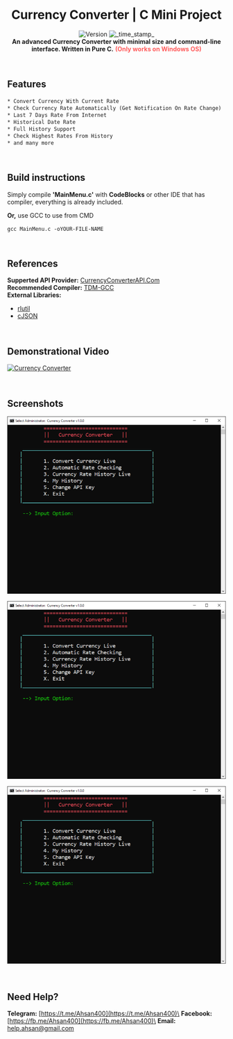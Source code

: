 <h1 align="center">Currency Converter | C Mini Project</h1>
<div align="center">
  <!-- Release Version -->
    <img src="https://img.shields.io/badge/Release-v1.0.0-red.svg?longCache=true&style=popout-square"
      alt="Version" />
  <!-- Last Updated -->
    <img src="https://img.shields.io/badge/Updated-Oct 12, 2020-green.svg?longCache=true&style=flat-square"
      alt="_time_stamp_" />
</div>

<div align="center">
  <strong>An advanced Currency Converter with minimal size and command-line interface. Written in Pure C.</strong>
  <strong><font color="#ff5c5c">(Only works on Windows OS)</font></strong>
</div>

&nbsp;
&nbsp;
## Features
	* Convert Currency With Current Rate 
	* Check Currency Rate Automatically (Get Notification On Rate Change)
	* Last 7 Days Rate From Internet
	* Historical Date Rate
	* Full History Support
	* Check Highest Rates From History
	* and many more
&nbsp;
&nbsp;
## Build instructions
Simply compile **'MainMenu.c'** with **CodeBlocks** or other IDE that has compiler, everything is already included.

**Or,** use GCC to use from CMD

    gcc MainMenu.c -oYOUR-FILE-NAME

&nbsp;
&nbsp;
## References
  **Supperted API Provider:** [CurrencyConverterAPI.Com](https://free.currencyconverterapi.com)\
  **Recommended Compiler:** [TDM-GCC](https://jmeubank.github.io/tdm-gcc/download/e)\
**External Libraries:**
  * [rlutil](https://github.com/tapio/rlutil)
  * [cJSON](https://sourceforge.net/projects/cjson)

&nbsp;
&nbsp;
## Demonstrational Video
[![Currency Converter](http://img.youtube.com/vi/c9T8mWeEbLo/0.jpg)](http://www.youtube.com/watch?v=c9T8mWeEbLo "Currency Converter | C Mini Project | Demonstrational Video (Bangali)")

&nbsp;
&nbsp;
## Screenshots
![Main Menu](https://github.com/Ahsan40/Currency-Converter/raw/master/Screenshots/01.PNG?raw=true "Main Menu")

![Historical Rate Menu](https://github.com/Ahsan40/Currency-Converter/raw/master/Screenshots/01.PNG?raw=true "Historical Rate Menu")

![My History](https://github.com/Ahsan40/Currency-Converter/raw/master/Screenshots/01.PNG?raw=true "My History")

&nbsp;
&nbsp;
## Need Help?
**Telegram:** [https://t.me/Ahsan400](https://t.me/Ahsan400)\
**Facebook:** [https://fb.me/Ahsan400](https://fb.me/Ahsan400)\
**Email:** [help.ahsan@gmail.com](mailto:help.ahsan@gmail.com)

